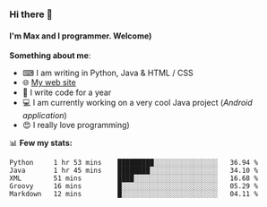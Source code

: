 ### Hi there 👋
#### I'm Max and I programmer. Welcome)

**Something about me**:
- ⌨ I am writing in Python, Java & HTML / CSS
- 🌐 [My web site](https://merive.herokuapp.com/)
- 🎈 I write code for a year
- 💻 I am currently working on a very cool Java project (*Android application*)
- 😍 I really love programming)

📊 **Few my stats:**
<!--START_SECTION:waka-->
```text
Python     1 hr 53 mins    █████████░░░░░░░░░░░░░░░░   36.94 % 
Java       1 hr 45 mins    ████████░░░░░░░░░░░░░░░░░   34.10 % 
XML        51 mins         ████░░░░░░░░░░░░░░░░░░░░░   16.68 % 
Groovy     16 mins         █░░░░░░░░░░░░░░░░░░░░░░░░   05.29 % 
Markdown   12 mins         █░░░░░░░░░░░░░░░░░░░░░░░░   04.11 %
```
<!--END_SECTION:waka-->
